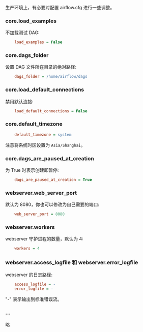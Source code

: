 
生产环境上，有必要对配置 airflow.cfg 进行一些调整。

### core.load_examples

不加载测试 DAG:
```cfg
    load_examples = False
```

### core.dags_folder

设置 DAG 文件所在目录的绝对路径:
```cfg
    dags_folder = /home/airflow/dags
```

### core.load_default_connections

禁用默认连接:
```cfg
    load_default_connections = False
```

### core.default_timezone

```cfg
    default_timezone = system
```
注意将系统时区设置为 `Asia/Shanghai`。

### core.dags_are_paused_at_creation

为 True 时表示创建即暂停:
```cfg
    dags_are_paused_at_creation = True
```

### webserver.web_server_port

默认为 8080，你也可以修改为自己需要的端口:
```cfg
    web_server_port = 8080
```

### webserver.workers

webserver 守护进程的数量，默认为 4:
```cfg
    workers = 4
```

### webserver.access_logfile 和 webserver.error_logfile

webserver 的日志路径:
```cfg
    access_logfile = -
    error_logfile = -
```
"-" 表示输出到标准错误流。


### ...

略

